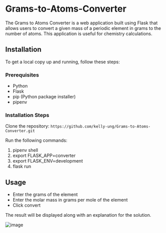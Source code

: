 # Grams-to-Atoms-Converter
The Grams to Atoms Converter is a web application built using Flask that allows users to convert a given mass of a periodic element in grams to the number of atoms. This application is useful for chemistry calculations.

## Installation
To get a local copy up and running, follow these steps:

### Prerequisites
- Python 
- Flask
- pip (Python package installer)
- pipenv

### Installation Steps
Clone the repository:
`https://github.com/kelly-ung/Grams-to-Atoms-Converter.git`

Run the following commands:
1. pipenv shell
2. export FLASK_APP=converter
3. export FLASK_ENV=development
4. flask run

## Usage
- Enter the grams of the element
- Enter the molar mass in grams per mole of the element
- Click convert

The result will be displayed along with an explanation for the solution.

![image](https://github.com/kelly-ung/Grams-to-Atoms-Converter/assets/160653037/9d9b7721-f9d5-42b0-a8fd-477341d11da1)

